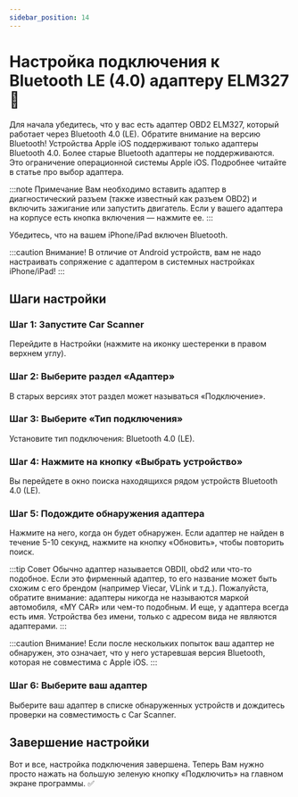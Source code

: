 ```yaml
---
sidebar_position: 14
---
```


# Настройка подключения к Bluetooth LE (4.0) адаптеру ELM327 🔧

Для начала убедитесь, что у вас есть адаптер OBD2 ELM327, который работает через Bluetooth 4.0 (LE). Обратите внимание на версию Bluetooth! Устройства Apple iOS поддерживают только адаптеры Bluetooth 4.0. Более старые Bluetooth адаптеры не поддерживаются. Это ограничение операционной системы Apple iOS. Подробнее читайте в статье про выбор адаптера.

:::note Примечание
Вам необходимо вставить адаптер в диагностический разъем (также известный как разъем OBD2) и включить зажигание или запустить двигатель. Если у вашего адаптера на корпусе есть кнопка включения — нажмите ее.
:::

Убедитесь, что на вашем iPhone/iPad включен Bluetooth.

:::caution Внимание!
В отличие от Android устройств, вам не надо настраивать сопряжение с адаптером в системных настройках iPhone/iPad!
:::

## Шаги настройки

### Шаг 1: Запустите Car Scanner

Перейдите в Настройки (нажмите на иконку шестеренки в правом верхнем углу).

### Шаг 2: Выберите раздел «Адаптер»

В старых версиях этот раздел может называться «Подключение».

### Шаг 3: Выберите «Тип подключения»

Установите тип подключения: Bluetooth 4.0 (LE).

### Шаг 4: Нажмите на кнопку «Выбрать устройство»

Вы перейдете в окно поиска находящихся рядом устройств Bluetooth 4.0 (LE).

### Шаг 5: Подождите обнаружения адаптера

Нажмите на него, когда он будет обнаружен. Если адаптер не найден в течение 5-10 секунд, нажмите на кнопку «Обновить», чтобы повторить поиск.

:::tip Совет
Обычно адаптер называется OBDII, obd2 или что-то подобное. Если это фирменный адаптер, то его название может быть схожим с его брендом (например Viecar, VLink и т.д.). Пожалуйста, обратите внимание: адаптеры никогда не называются маркой автомобиля, «MY CAR» или чем-то подобным. И еще, у адаптера всегда есть имя. Устройства без имени, только с адресом вида не являются адаптерами.
:::

:::caution Внимание!
Если после нескольких попыток ваш адаптер не обнаружен, это означает, что у него устаревшая версия Bluetooth, которая не совместима с Apple iOS.
:::

### Шаг 6: Выберите ваш адаптер

Выберите ваш адаптер в списке обнаруженных устройств и дождитесь проверки на совместимость с Car Scanner.

## Завершение настройки

Вот и все, настройка подключения завершена. Теперь Вам нужно просто нажать на большую зеленую кнопку «Подключить» на главном экране программы. ✅
